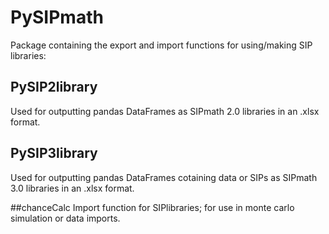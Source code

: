 # PySIPmath
Package containing the export and import functions for using/making SIP libraries:

## PySIP2library
Used for outputting pandas DataFrames as SIPmath 2.0 libraries in an .xlsx format.

## PySIP3library
Used for outputting pandas DataFrames cotaining data or SIPs as SIPmath 3.0 libraries 
in an .xlsx format.

##chanceCalc
Import function for SIPlibraries; for use in monte carlo simulation or data imports.